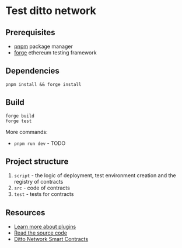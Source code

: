 # Test ditto network

## Prerequisites

- [pnpm] package manager
- [forge] ethereum testing framework

[pnpm]: https://pnpm.io/
[forge]: https://github.com/foundry-rs/foundry

## Dependencies

```
pnpm install && forge install
```

## Build

```
forge build
forge test
```

More commands:

- `pnpm run dev` - TODO

## Project structure

1. `script` - the logic of deployment, test environment creation and the registry of contracts
2. `src` - code of contracts
3. `test` - tests for contracts

## Resources

- [Learn more about plugins](https://docs.zerodev.app/sdk/plugins/intro)
- [Read the source code](https://github.com/zerodevapp/kernel)
- [Ditto Network Smart Contracts](https://github.com/dittonetwork/blast-contracts)